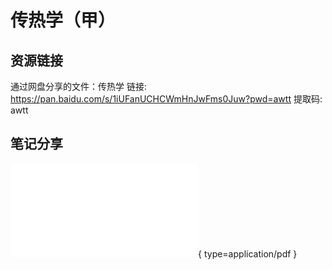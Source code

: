 # 传热学（甲）

## 资源链接 
通过网盘分享的文件：传热学
链接: <https://pan.baidu.com/s/1iUFanUCHCWmHnJwFms0Juw?pwd=awtt> 提取码: awtt

## 笔记分享

![xjy](<传热学（甲）/Heat_Transfer.pdf>){ type=application/pdf }

